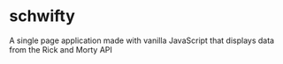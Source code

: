 # schwifty
A single page application made with vanilla JavaScript that displays data from the Rick and Morty API
